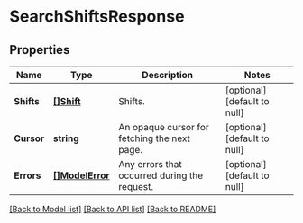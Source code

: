 # SearchShiftsResponse

## Properties

 Name       | Type                         | Description                                  | Notes                        
------------|------------------------------|----------------------------------------------|------------------------------
 **Shifts** | [**[]Shift**](Shift.md)      | Shifts.                                      | [optional] [default to null] 
 **Cursor** | **string**                   | An opaque cursor for fetching the next page. | [optional] [default to null] 
 **Errors** | [**[]ModelError**](Error.md) | Any errors that occurred during the request. | [optional] [default to null] 

[[Back to Model list]](../README.md#documentation-for-models) [[Back to API list]](../README.md#documentation-for-api-endpoints) [[Back to README]](../README.md)

